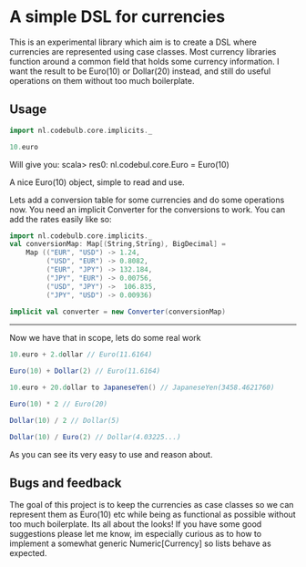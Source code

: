 # A simple DSL for currencies
This is an experimental library which aim is to create a DSL where currencies are 
represented using case classes. Most currency libraries function around a common field that holds some currency 
information. I want the result to be Euro(10) or Dollar(20) instead, and still do useful operations on them without too much boilerplate.

## Usage

```scala
import nl.codebulb.core.implicits._

10.euro

```
Will give you:
scala> res0: nl.codebul.core.Euro = Euro(10)

A nice Euro(10) object, simple to read and use. 


Lets add a conversion table for some currencies and do some operations now.
You need an implicit Converter for the conversions to work. You can add the rates easily like so:

```scala
import nl.codebulb.core.implicits._
val conversionMap: Map[(String,String), BigDecimal] = 
    Map (("EUR", "USD") -> 1.24,
         ("USD", "EUR") -> 0.8082,
         ("EUR", "JPY") -> 132.184,
         ("JPY", "EUR") -> 0.00756,
         ("USD", "JPY") ->  106.835,
         ("JPY", "USD") -> 0.00936)
         
implicit val converter = new Converter(conversionMap)
```
__________

Now we have that in scope, lets do some real work
```scala
10.euro + 2.dollar // Euro(11.6164)

Euro(10) + Dollar(2) // Euro(11.6164)

10.euro + 20.dollar to JapaneseYen() // JapaneseYen(3458.4621760)

Euro(10) * 2 // Euro(20)

Dollar(10) / 2 // Dollar(5)

Dollar(10) / Euro(2) // Dollar(4.03225...)
```

As you can see its very easy to use and reason about.

## Bugs and feedback
The goal of this project is to keep the currencies as case classes so we can represent them as Euro(10) etc while being as functional as possible without too much boilerplate. Its all about the looks! If you have some good suggestions please let me know, im especially curious as to how to implement a somewhat generic Numeric[Currency] so lists behave as expected.